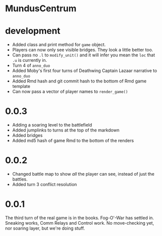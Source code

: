 # MundusCentrum

# development

* Added class and print method for `game` object.
* Players can now only see visible bridges. They look a little better too.
* Can pass no `.l` to `modify_unit()` and it will infer you mean the `loc` that `.u` is currently in.
* Turn 4 of `anno_duo`
* Added Moby's first four turns of Deathwing Captain Lazaar narrative to `anno_duo`
* Added Rmd hash and git commit hash to the bottom of Rmd game template
* Can now pass a vector of player names to `render_game()`

# 0.0.3

* Adding a soaring level to the battlefield
* Added jumplinks to turns at the top of the markdown
* Added bridges
* Added md5 hash of game Rmd to the bottom of the renders

# 0.0.2

* Changed battle map to show _all_ the player can see, instead of just the battles.
* Added turn 3 conflict resolution

# 0.0.1

The third turn of the real game is in the books. Fog-O'-War has settled in. Sneaking works, Comm Relays and Control work. No move-checking yet, nor soaring layer, but we're doing stuff.
